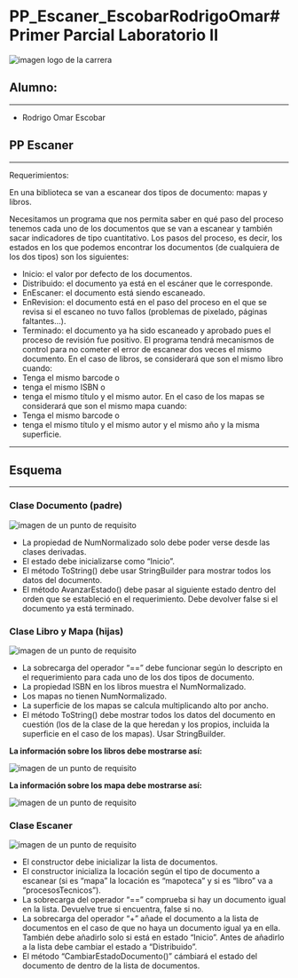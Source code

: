 # PP_Escaner_EscobarRodrigoOmar# Primer Parcial Laboratorio II
![imagen logo de la carrera](/imagenes/UTN.jpg "UTN Tecnicatura universitaria en programacionar")
<!-- UL-->
## Alumno:
---
* Rodrigo Omar Escobar

## PP Escaner
---
Requerimientos: 

En una biblioteca se van a escanear dos tipos de documento: mapas y libros. 

Necesitamos
un programa que nos permita saber en qué paso del proceso tenemos cada uno de los
documentos que se van a escanear y también sacar indicadores de tipo cuantitativo.
Los pasos del proceso, es decir, los estados en los que podemos encontrar los documentos
(de cualquiera de los dos tipos) son los siguientes:

* Inicio: el valor por defecto de los documentos.
* Distribuido: el documento ya está en el escáner que le corresponde.
* EnEscaner: el documento está siendo escaneado.
* EnRevision: el documento está en el paso del proceso en el que se revisa si el escaneo
no tuvo fallos (problemas de pixelado, páginas faltantes…).
* Terminado: el documento ya ha sido escaneado y aprobado pues el proceso de revisión
fue positivo.
El programa tendrá mecanismos de control para no cometer el error de escanear dos veces
el mismo documento.
En el caso de libros, se considerará que son el mismo libro cuando:
* Tenga el mismo barcode o
* tenga el mismo ISBN o
* tenga el mismo título y el mismo autor.
En el caso de los mapas se considerará que son el mismo mapa cuando:
* Tenga el mismo barcode o
* tenga el mismo título y el mismo autor y el mismo año y la misma superficie.
---
## Esquema
---
### Clase Documento (padre)
![imagen de un punto de requisito](/imagenes/documento.jpg "Clase Documento")
* La propiedad de NumNormalizado solo debe poder verse desde las clases
derivadas.
* El estado debe inicializarse como “Inicio”.
* El método ToString() debe usar StringBuilder para mostrar todos los datos del
documento.
* El método AvanzarEstado() debe pasar al siguiente estado dentro del orden que se
estableció en el requerimiento. Debe devolver false si el documento ya está
terminado.
### Clase Libro y Mapa (hijas)
![imagen de un punto de requisito](/imagenes/libro-mapa.jpg "Clase Libro")
* La sobrecarga del operador “==” debe funcionar según lo descripto en el
requerimiento para cada uno de los dos tipos de documento.
* La propiedad ISBN en los libros muestra el NumNormalizado.
* Los mapas no tienen NumNormalizado.
* La superficie de los mapas se calcula multiplicando alto por ancho.
* El método ToString() debe mostrar todos los datos del documento en cuestión (los
de la clase de la que heredan y los propios, incluida la superficie en el caso de los
mapas). Usar StringBuilder.

**La información sobre los libros debe mostrarse así:**

![imagen de un punto de requisito](/imagenes/info-libro.jpg "informacion de libro")

**La información sobre los mapa debe mostrarse así:**

![imagen de un punto de requisito](/imagenes/info-mapa.jpg "informacion de mapa")

### Clase Escaner
![imagen de un punto de requisito](/imagenes/documento.jpg "Clase Documento")

* El constructor debe inicializar la lista de documentos.
* El constructor inicializa la locación según el tipo de documento a escanear (si es
“mapa” la locación es “mapoteca” y si es “libro” va a “procesosTecnicos”).
* La sobrecarga del operador “==” comprueba si hay un documento igual en la lista.
Devuelve true si encuentra, false si no.
* La sobrecarga del operador “+” añade el documento a la lista de documentos en el
caso de que no haya un documento igual ya en ella. También debe añadirlo solo si
está en estado “Inicio”. Antes de añadirlo a la lista debe cambiar el estado a
“Distribuido”.
* El método “CambiarEstadoDocumento()” cámbiará el estado del documento de
dentro de la lista de documentos.





